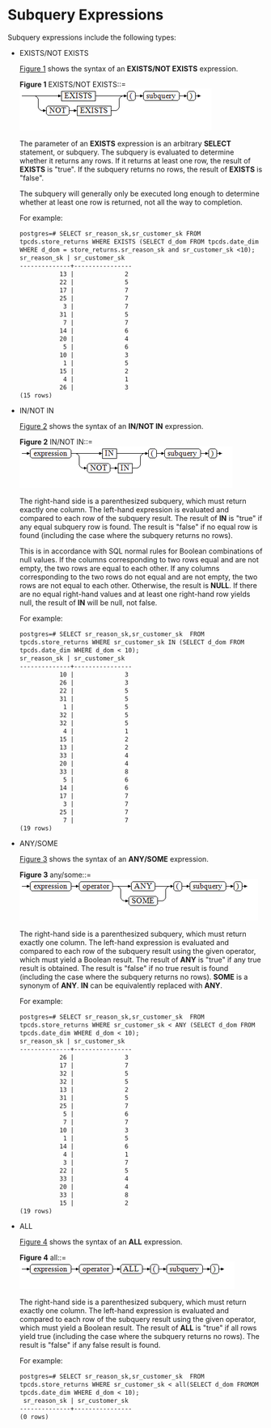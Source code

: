 # Subquery Expressions<a name="EN-US_TOPIC_0242370467"></a>

Subquery expressions include the following types:

-   EXISTS/NOT EXISTS

    [Figure 1](#en-us_topic_0237122003_en-us_topic_0059777701_f0d971ea580d241e5a0dca682165b4d16)  shows the syntax of an  **EXISTS/NOT EXISTS**  expression.

    **Figure  1**  EXISTS/NOT EXISTS::=<a name="en-us_topic_0237122003_en-us_topic_0059777701_f0d971ea580d241e5a0dca682165b4d16"></a>  
    ![](figures/exists-not-exists.png "exists-not-exists")

    The parameter of an  **EXISTS**  expression is an arbitrary  **SELECT**  statement, or subquery. The subquery is evaluated to determine whether it returns any rows. If it returns at least one row, the result of  **EXISTS**  is "true". If the subquery returns no rows, the result of  **EXISTS**  is "false".

    The subquery will generally only be executed long enough to determine whether at least one row is returned, not all the way to completion.

    For example:

    ```
    postgres=# SELECT sr_reason_sk,sr_customer_sk FROM tpcds.store_returns WHERE EXISTS (SELECT d_dom FROM tpcds.date_dim WHERE d_dom = store_returns.sr_reason_sk and sr_customer_sk <10);
    sr_reason_sk | sr_customer_sk 
    --------------+----------------
               13 |              2
               22 |              5
               17 |              7
               25 |              7
                3 |              7
               31 |              5
                7 |              7
               14 |              6
               20 |              4
                5 |              6
               10 |              3
                1 |              5
               15 |              2
                4 |              1
               26 |              3
    (15 rows)
    ```

-   IN/NOT IN

    [Figure 2](#en-us_topic_0237122003_en-us_topic_0059777701_fd3c74d5deb5f456bab447575214b74b0)  shows the syntax of an  **IN/NOT IN**  expression.

    **Figure  2**  IN/NOT IN::=<a name="en-us_topic_0237122003_en-us_topic_0059777701_fd3c74d5deb5f456bab447575214b74b0"></a>  
    ![](figures/in-not-in.png "in-not-in")

    The right-hand side is a parenthesized subquery, which must return exactly one column. The left-hand expression is evaluated and compared to each row of the subquery result. The result of  **IN**  is "true" if any equal subquery row is found. The result is "false" if no equal row is found \(including the case where the subquery returns no rows\).

    This is in accordance with SQL normal rules for Boolean combinations of null values. If the columns corresponding to two rows equal and are not empty, the two rows are equal to each other. If any columns corresponding to the two rows do not equal and are not empty, the two rows are not equal to each other. Otherwise, the result is  **NULL**. If there are no equal right-hand values and at least one right-hand row yields null, the result of  **IN**  will be null, not false.

    For example:

    ```
    postgres=# SELECT sr_reason_sk,sr_customer_sk  FROM tpcds.store_returns WHERE sr_customer_sk IN (SELECT d_dom FROM tpcds.date_dim WHERE d_dom < 10);
    sr_reason_sk | sr_customer_sk 
    --------------+----------------
               10 |              3
               26 |              3
               22 |              5
               31 |              5
                1 |              5
               32 |              5
               32 |              5
                4 |              1
               15 |              2
               13 |              2
               33 |              4
               20 |              4
               33 |              8
                5 |              6
               14 |              6
               17 |              7
                3 |              7
               25 |              7
                7 |              7
    (19 rows)
    ```

-   ANY/SOME

    [Figure 3](#en-us_topic_0237122003_en-us_topic_0059777701_f34ef57cea9fe4936b6874f259ee5bc0f)  shows the syntax of an  **ANY/SOME**  expression.

    **Figure  3**  any/some::=<a name="en-us_topic_0237122003_en-us_topic_0059777701_f34ef57cea9fe4936b6874f259ee5bc0f"></a>  
    ![](figures/any-some.png "any-some")

    The right-hand side is a parenthesized subquery, which must return exactly one column. The left-hand expression is evaluated and compared to each row of the subquery result using the given operator, which must yield a Boolean result. The result of  **ANY**  is "true" if any true result is obtained. The result is "false" if no true result is found \(including the case where the subquery returns no rows\).  **SOME**  is a synonym of  **ANY**.  **IN**  can be equivalently replaced with  **ANY**.

    For example:

    ```
    postgres=# SELECT sr_reason_sk,sr_customer_sk  FROM tpcds.store_returns WHERE sr_customer_sk < ANY (SELECT d_dom FROM tpcds.date_dim WHERE d_dom < 10);
    sr_reason_sk | sr_customer_sk 
    --------------+----------------
               26 |              3
               17 |              7
               32 |              5
               32 |              5
               13 |              2
               31 |              5
               25 |              7
                5 |              6
                7 |              7
               10 |              3
                1 |              5
               14 |              6
                4 |              1
                3 |              7
               22 |              5
               33 |              4
               20 |              4
               33 |              8
               15 |              2
    (19 rows)
    ```

-   ALL

    [Figure 4](#en-us_topic_0237122003_en-us_topic_0059777701_fdf5a38b067314bf7b8847e80f5346f52)  shows the syntax of an  **ALL**  expression.

    **Figure  4**  all::=<a name="en-us_topic_0237122003_en-us_topic_0059777701_fdf5a38b067314bf7b8847e80f5346f52"></a>  
    ![](figures/all.png "all")

    The right-hand side is a parenthesized subquery, which must return exactly one column. The left-hand expression is evaluated and compared to each row of the subquery result using the given operator, which must yield a Boolean result. The result of  **ALL**  is "true" if all rows yield true \(including the case where the subquery returns no rows\). The result is "false" if any false result is found.

    For example:

    ```
    postgres=# SELECT sr_reason_sk,sr_customer_sk  FROM tpcds.store_returns WHERE sr_customer_sk < all(SELECT d_dom FROMOM tpcds.date_dim WHERE d_dom < 10);
     sr_reason_sk | sr_customer_sk 
    --------------+----------------
    (0 rows)
    
    ```



